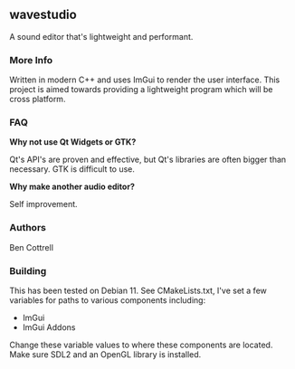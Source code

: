 ## wavestudio
A sound editor that's lightweight and performant.

### More Info
Written in modern C++ and uses ImGui to render the user interface. This project is aimed towards providing a 
lightweight program which will be cross platform.

### FAQ
**Why not use Qt Widgets or GTK?**

Qt's API's are proven and effective, but Qt's libraries are often 
bigger than necessary. GTK is difficult to use.

**Why make another audio editor?**

Self improvement. 

### Authors
Ben Cottrell

### Building
This has been tested on Debian 11.
See CMakeLists.txt, I've set a few variables for paths to various components including:
 - ImGui
 - ImGui Addons

Change these variable values to where these components are located.
Make sure SDL2 and an OpenGL library is installed.

